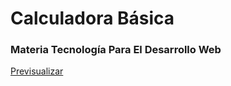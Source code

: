 # Calculadora Básica
### Materia Tecnología Para El Desarrollo Web

[Previsualizar](https://htmlpreview.github.io/?https://github.com/pbruzzone/tdw/blob/main/calc/calculadora.html)
